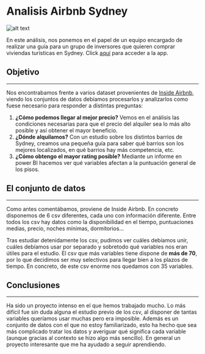# Analisis Airbnb Sydney
![alt text](https://www.ofertasparaviajar.com/wp-content/uploads/2016/01/airbnb-logo.png "Logo Airbnb")

En este análisis, nos ponemos en el papel de un equipo encargado de realizar una guía para un grupo de inversores que quieren comprar viviendas turísticas en Sydney.
Click [aquí](https://airbnbsydney.streamlit.app/) para acceder a la app.


## Objetivo
---
Nos encontrabamos frente a varios dataset provenientes de [Inside Airbnb](https://insideairbnb.com/), viendo los conjuntos de datos debíamos procesarlos y analizarlos como fuese necesario para responder a distintas preguntas:
1. **¿Cómo podemos llegar al mejor precio?** Vemos en el análisis las condiciones necesarias para que el precio del alquiler sea lo más alto posible y así obtener el mayor beneficio.
2. **¿Dónde alquilamos?** Con un estudio sobre los distintos barrios de Sydney, creamos una pequeña guía para saber qué barrios son los mejores localizados, en qué barrios hay más competencia, etc.
3. **¿Cómo obtengo el mayor rating posible?** Mediante un informe en power BI hacemos ver qué variables afectan a la puntuación general de los pisos.

## El conjunto de datos
---
Como antes comentábamos, proviene de Inside Airbnb. En concreto disponemos de 6 csv diferentes, cada uno con información diferente. Entre todos los csv hay datos como la disponibilidad en el tiempo, puntuaciones medias, precio, noches mínimas, dormitorios...

Tras estudiar detenidamente los csv, pudimos ver cuáles debíamos unir, cuáles debíamos usar por separado y sobretodo qué variables nos eran útiles para el estudio. El csv que más variables tiene dispone de **más de 70**, por lo que decidimos
ser muy selectivos para llegar bien a los plazos de tiempo. En concreto, de este csv enorme nos quedamos con 35 variables.

## Conclusiones
---
Ha sido un proyecto intenso en el que hemos trabajado mucho. Lo más difícil fue sin duda alguna el estudio previo de los csv, al disponer de tantas variables queríamos usar muchas pero era imposible.
Además es un conjunto de datos con el que no estoy familiarizado, esto ha hecho que sea más complicado tratar los datos y averiguar qué significa cada variable (aunque gracias al contexto se hizo algo más sencillo).
En general un proyecto interesante que me ha ayudado a seguir aprendiendo.

